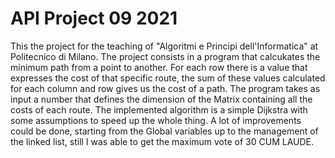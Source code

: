 # API Project 09 2021
This the project for the teaching of "Algoritmi e Principi dell'Informatica" at Politecnico di Milano.
The project consists in a program that calcukates the minimum path from a point to another. For each row there is a value that expresses the cost of that specific route, the sum of these values calculated for each column and row gives us the cost of a path.
The program takes as input a number that defines the dimension of the Matrix containing all the costs of each route.
The implemented algorithm is a simple Dijkstra with some assumptions to speed up the whole thing.
A lot of improvements could be done, starting from the Global variables up to the management of the linked list, still I was able to get the maximum vote of 30 CUM LAUDE.
